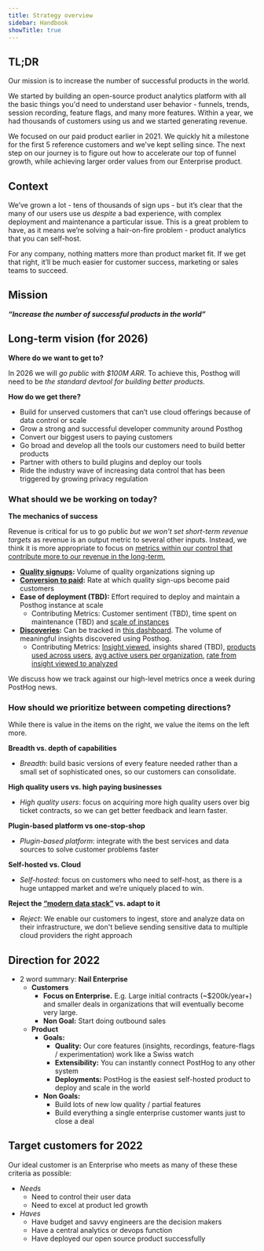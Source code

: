 ```yaml
---
title: Strategy overview
sidebar: Handbook
showTitle: true
---
```


## TL;DR
Our mission is to increase the number of successful products in the world.

We started by building an open-source product analytics platform with all the basic things you'd need to understand user behavior - funnels, trends, session recording, feature flags, and many more features. Within a year, we had thousands of customers using us and we started generating revenue.

We focused on our paid product earlier in 2021. We quickly hit a milestone for the first 5 reference customers and we've kept selling since. The next step on our journey is to figure out how to accelerate our top of funnel growth, while achieving larger order values from our Enterprise product.

## Context

We’ve grown a lot - tens of thousands of sign ups - but it’s clear that the many of our users use us *despite* a bad experience, with complex deployment and maintenance a particular issue. This is a great problem to have, as it means we’re solving a hair-on-fire problem - product analytics that you can self-host.

For any company, nothing matters more than product market fit. If we get that right, it’ll be much easier for customer success, marketing or sales teams to succeed.

## Mission

**_“Increase the number of successful products in the world”_**

## Long-term vision (for 2026)

**Where do we want to get to?**

In 2026 we will _go public with $100M ARR._ To achieve this, Posthog will need to be _the standard devtool for building better products._

**How do we get there?**

* Build for unserved customers that can’t use cloud offerings because of data control or scale
* Grow a strong and successful developer community around Posthog
* Convert our biggest users to paying customers
* Go broad and develop all the tools our customers need to build better products
* Partner with others to build plugins and deploy our tools
* Ride the industry wave of increasing data control that has been triggered by growing privacy regulation


### What should we be working on today?

**The mechanics of success**

Revenue is critical for us to go public _but we won't set short-term revenue targets_ as revenue is an output metric to several other inputs. Instead, we think it is more appropriate to focus on [metrics within our control that contribute more to our revenue in the long-term.](https://app.posthog.com/dashboard/20464)

* **[Quality signups](https://app.posthog.com/insights/ujGv0WqI?events=%5B%5D&actions=%5B%7B%22id%22%3A%2212308%22%2C%22math%22%3A%22dau%22%2C%22name%22%3A%22High%20quality%20sign%20ups%22%2C%22type%22%3A%22actions%22%2C%22order%22%3A0%7D%5D&display=ActionsLineGraph&insight=TRENDS&interval=week&date_from=-90d&new_entity=%5B%5D&properties=%5B%7B%22key%22%3A%22is_organization_first_user%22%2C%22type%22%3A%22event%22%2C%22value%22%3A%5B%22true%22%5D%2C%22operator%22%3A%22exact%22%7D%2C%7B%22key%22%3A%22hubspot_score%22%2C%22type%22%3A%22person%22%2C%22value%22%3A%2270%22%2C%22operator%22%3A%22gt%22%7D%5D&breakdown_type&filter_test_accounts=true#fromDashboard=20464):** Volume of quality organizations signing up 
* **[Conversion to paid](https://app.posthog.com/insights/M5KDFdvX?events=%5B%5D&actions=%5B%7B%22id%22%3A%2212308%22%2C%22name%22%3A%22High%20quality%20sign%20ups%22%2C%22type%22%3A%22actions%22%2C%22order%22%3A0%2C%22properties%22%3A%5B%7B%22key%22%3A%22is_organization_first_user%22%2C%22type%22%3A%22event%22%2C%22value%22%3A%5B%22true%22%5D%2C%22operator%22%3A%22exact%22%7D%2C%7B%22key%22%3A%22realm%22%2C%22type%22%3A%22event%22%2C%22value%22%3A%5B%22cloud%22%5D%2C%22operator%22%3A%22exact%22%7D%5D%7D%2C%7B%22id%22%3A%2212299%22%2C%22name%22%3A%22User%20paid%20on%20cloud%20or%20self%20hosted%22%2C%22type%22%3A%22actions%22%2C%22order%22%3A1%7D%5D&display=FunnelViz&insight=FUNNELS&interval=week&date_from=-30d&exclusions=%5B%5D&properties=%5B%5D&funnel_to_step=1&funnel_viz_type=trends&funnel_from_step=0&filter_test_accounts=true&funnel_window_interval=12&funnel_window_interval_unit=month#fromDashboard=20464):** Rate at which quality sign-ups become paid customers
* **Ease of deployment (TBD):** Effort required to deploy and maintain a Posthog instance at scale
    * Contributing Metrics: Customer sentiment (TBD), time spent on maintenance (TBD) and [scale of instances](https://app.posthog.com/insights/x8T5a1J4?insight=TRENDS&interval=day&actions=%5B%5D&events=%5B%7B%22id%22%3A%22instance%20status%20report%22%2C%22name%22%3A%22instance%20status%20report%22%2C%22type%22%3A%22events%22%2C%22order%22%3A0%2C%22properties%22%3A%5B%7B%22key%22%3A%22events_count_total%22%2C%22value%22%3A%22100000000%22%2C%22operator%22%3A%22gt%22%2C%22type%22%3A%22group%22%2C%22group_type_index%22%3A1%7D%5D%2C%22math%22%3A%22unique_group%22%2C%22math_group_type_index%22%3A1%7D%5D&properties=%5B%5D&filter_test_accounts=false&new_entity=%5B%5D&display=ActionsBarValue&date_from=-90d)
* **[Discoveries](/handbook/product/metrics#what-is-a-discovery):** Can be tracked in [this dashboard](https://app.posthog.com/dashboard/14719). The volume of meaningful insights discovered using Posthog.
    * Contributing Metrics: [Insight viewed](https://app.posthog.com/insights/rK1gVlAi/edit?insight=TRENDS&display=ActionsLineGraph&actions=%5B%5D&events=%5B%7B%22id%22%3A%22insight%20viewed%22%2C%22name%22%3A%22insight%20viewed%22%2C%22type%22%3A%22events%22%2C%22order%22%3A0%7D%5D&properties=%5B%5D&filter_test_accounts=false&new_entity=%5B%5D&interval=week&date_from=-90d), insights shared (TBD), [products used across users](https://app.posthog.com/insights/7lCZsIPO?events=%5B%7B%22id%22%3A%22insight%20loaded%22%2C%22math%22%3A%22unique_group%22%2C%22name%22%3A%22insight%20loaded%22%2C%22type%22%3A%22events%22%2C%22order%22%3A0%2C%22math_group_type_index%22%3A0%7D%5D&actions=%5B%7B%22id%22%3A%224959%22%2C%22name%22%3A%22KFA%20-%20Feature%20flags%22%2C%22type%22%3A%22actions%22%2C%22order%22%3A1%7D%2C%7B%22id%22%3A%223091%22%2C%22name%22%3A%22KFA%20-%20Session%20recordings%22%2C%22type%22%3A%22actions%22%2C%22order%22%3A2%7D%2C%7B%22id%22%3A%226868%22%2C%22name%22%3A%22Tried%20Plugins%22%2C%22type%22%3A%22actions%22%2C%22order%22%3A3%7D%5D&display=FunnelViz&insight=FUNNELS&interval=day&date_from=-90d&exclusions=%5B%5D&properties=%5B%5D&funnel_to_step=3&funnel_viz_type=steps&funnel_from_step=0&funnel_order_type=unordered&filter_test_accounts=true&funnel_window_interval=12&funnel_window_interval_unit=month#fromDashboard=20464), [avg active users per organization](https://app.posthog.com/insights/09GUvJKq/edit?insight=TRENDS&display=ActionsLineGraph&actions=%5B%7B%22id%22%3A%225043%22%2C%22type%22%3A%22actions%22%2C%22order%22%3A1%2C%22name%22%3A%22App%20Pageview%20-%20Logged%20in%22%2C%22math%22%3A%22dau%22%7D%5D&events=%5B%7B%22id%22%3A%22%24pageview%22%2C%22name%22%3A%22%24pageview%22%2C%22type%22%3A%22events%22%2C%22order%22%3A0%2C%22math%22%3A%22unique_group%22%2C%22math_group_type_index%22%3A0%7D%5D&properties=%5B%5D&filter_test_accounts=false&new_entity=%5B%5D&formula=B%2FA&interval=week&date_from=-90d), [rate from insight viewed to analyzed](https://app.posthog.com/insights/2PnHWW87?insight=TRENDS&display=ActionsLineGraph&actions=%5B%5D&events=%5B%7B%22id%22%3A%22insight%20viewed%22%2C%22name%22%3A%22insight%20viewed%22%2C%22type%22%3A%22events%22%2C%22order%22%3A0%7D%2C%7B%22id%22%3A%22insight%20analyzed%22%2C%22type%22%3A%22events%22%2C%22order%22%3A1%2C%22name%22%3A%22insight%20analyzed%22%7D%5D&properties=%5B%5D&filter_test_accounts=false&new_entity=%5B%5D&formula=B%2FA&interval=week&date_from=-90d)

We discuss how we track against our high-level metrics once a week during PostHog news. 

### How should we prioritize between competing directions?

While there is value in the items on the right, we value the items on the left more.

**Breadth vs. depth of capabilities**

* _Breadth_: build basic versions of every feature needed rather than a small set of sophisticated ones, so our customers can consolidate.

**High quality users vs. high paying businesses**

* _High quality users_: focus on acquiring more high quality users over big ticket contracts, so we can get better feedback and learn faster.

**Plugin-based platform vs one-stop-shop**

* _Plugin-based platform_: integrate with the best services and data sources to solve customer problems faster

**Self-hosted vs. Cloud**

* _Self-hosted_: focus on customers who need to self-host, as there is a huge untapped market and we’re uniquely placed to win.

**Reject the [“modern data stack”](https://www.analytics8.com/blog/what-is-the-modern-data-stack-and-why-should-you-be-excited-about-it/) vs. adapt to it**

* _Reject_: We enable our customers to ingest, store and analyze data on their infrastructure, we don't believe sending sensitive data to multiple cloud providers the right approach

## Direction for 2022

 * 2 word summary: **Nail Enterprise**
    * **Customers**
        * **Focus on Enterprise.** E.g. Large initial contracts (~$200k/year+) and smaller deals in organizations that will eventually become very large. 
        * **Non Goal:** Start doing outbound sales
    * **Product**
        * **Goals:**
            * **Quality:** Our core features (insights, recordings, feature-flags / experimentation) work like a Swiss watch
            * **Extensibility:** You can instantly connect PostHog to any other system 
            * **Deployments:** PostHog is the easiest self-hosted product to deploy and scale in the world
        * **Non Goals:**
            * Build lots of new low quality / partial features
            * Build everything a single enterprise customer wants just to close a deal

## Target customers for 2022

Our ideal customer is an Enterprise who meets as many of these these criteria as possible:

* _Needs_
  * Need to control their user data
  * Need to excel at product led growth
* _Haves_
  * Have budget and savvy engineers are the decision makers
  * Have a central analytics or devops function
  * Have deployed our open source product successfully
